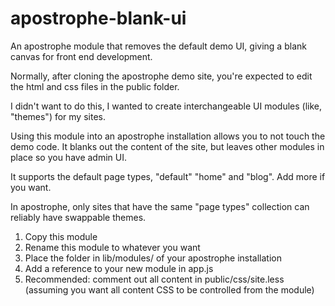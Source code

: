 # apostrophe-blank-ui
An apostrophe module that removes the default demo UI, giving a blank canvas for front end development.

Normally, after cloning the apostrophe demo site, you're expected to edit the html and css files in the public folder.

I didn't want to do this, I wanted to create interchangeable UI modules (like, "themes") for my sites.

Using this module into an apostrophe installation allows you to not touch the demo code.  It blanks out the content of the site, but
leaves other modules in place so you have admin UI.

It supports the default page types, "default" "home" and "blog".  Add more if you want.

In apostrophe, only sites that have the same "page types" collection can reliably have swappable themes.

1) Copy this module
2) Rename this module to whatever you want
3) Place the folder in lib/modules/ of your apostrophe installation
4) Add a reference to your new module in app.js
5) Recommended: comment out all content in public/css/site.less (assuming you want all content CSS to be controlled from the module)
